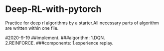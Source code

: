 # Deep-RL-with-pytorch
Practice for deep rl algorithms by a starter.All necessary parts of algorithm are written within one file.

#2020-9-19
##implement. 
###algorithm:
1.DQN.  
2.REINFORCE. 
###components:
1.experience replay. 

